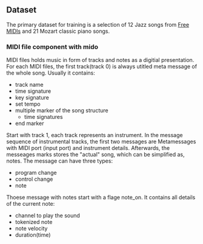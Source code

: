 ## Dataset
The primary dataset for training is a selection of 12 Jazz songs from [Free MIDIs](https://www.midis101.com/) and 21 Mozart classic piano songs.

### MIDI file component with mido
MIDI files holds music in form of tracks and notes as a digitial presentation. For each MIDI files, the first track(track 0) is always utitled meta message of the whole song. Usually it contains:
- track name
- time signature
- key signature
- set tempo
- multiple marker of the song structure
    - time signatures 
- end marker

Start with track 1, each track represents an instrument. In the message sequence of instrumental tracks, the first two messages are Metamessages with MIDI port (input port) and instrument details. Afterwards, the messeages marks stores the "actual" song, which can be simplified as, notes. The message can have three types:
- program change
- control change
- note 

Thoese message with notes start with a flage note_on. It contains all details of the current note:
- channel to play the sound
- tokenized note
- note velocity
- duration(time)
